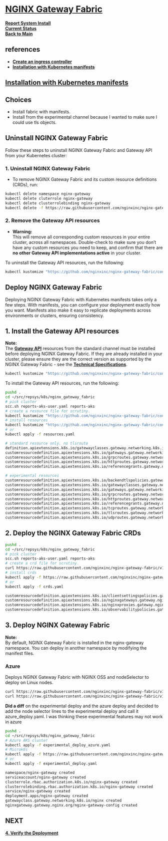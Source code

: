 # **[NGINX Gateway Fabric](https://docs.nginx.com/nginx-gateway-fabric/installation/)**

**[Report System Install](./report-system-install.md)**\
**[Current Status](../development/status/weekly/current_status.md)**\
**[Back to Main](../README.md)**

## references

- **[Create an ingress controller](https://blog.nashtechglobal.com/hands-on-kubernetes-gateway-api-with-nginx-gateway-fabric/)**
- **[Installation with Kubernetes manifests](https://docs.nginx.com/nginx-gateway-fabric/installation/installing-ngf/manifests/)**

## **[Installation with Kubernetes manifests](https://docs.nginx.com/nginx-gateway-fabric/installation/installing-ngf/manifests/)**

## Choices

- Install fabric with manifests.
- Install from the experimental channel because I wanted to make sure I could use tls objects.

## Uninstall NGINX Gateway Fabric

Follow these steps to uninstall NGINX Gateway Fabric and Gateway API from your Kubernetes cluster:

### 1. Uninstall NGINX Gateway Fabric

- To remove NGINX Gateway Fabric and its custom resource definitions (CRDs), run:

```bash
kubectl delete namespace nginx-gateway
kubectl delete cluterrole nginx-gateway
kubectl delete clusterrolebinding nginx-gateway
kubectl delete -f https://raw.githubusercontent.com/nginxinc/nginx-gateway-fabric/v1.4.0/deploy/crds.yaml
```

### 2. Remove the Gateway API resources

- **Warning:**\
This will remove all corresponding custom resources in your entire cluster, across all namespaces. Double-check to make sure you don’t have any custom resources you need to keep, and confirm that there are **no other Gateway API implementations active** in your cluster.

To uninstall the Gateway API resources, run the following:

```bash
kubectl kustomize "https://github.com/nginxinc/nginx-gateway-fabric/config/crd/gateway-api/experimental?ref=v1.4.0" | kubectl delete -f -
```

## Deploy NGINX Gateway Fabric

Deploying NGINX Gateway Fabric with Kubernetes manifests takes only a few steps. With manifests, you can configure your deployment exactly how you want. Manifests also make it easy to replicate deployments across environments or clusters, ensuring consistency.

## 1. Install the Gateway API resources

**Note:**\
The **[Gateway API](https://github.com/kubernetes-sigs/gateway-api)** resources from the standard channel must be installed before deploying NGINX Gateway Fabric. If they are already installed in your cluster, please ensure they are the correct version as supported by the NGINX Gateway Fabric - see the **[Technical Specifications](https://github.com/nginxinc/nginx-gateway-fabric/blob/v1.4.0/README.md#technical-specifications)**.

```bash
kubectl kustomize "https://github.com/nginxinc/nginx-gateway-fabric/config/crd/gateway-api/experimental?ref=v1.4.0" | kubectl apply -f -
```

To install the Gateway API resources, run the following:

```bash
pushd .
cd ~/src/repsys/k8s/nginx_gateway_fabric
# pick cluster
scc.sh reports-aks-user.yaml reports-aks
# create a resource file for scrutiny. 
kubectl kustomize "https://github.com/nginxinc/nginx-gateway-fabric/config/crd/gateway-api/experimental?ref=v1.4.0" > resources.yaml
# install resources
kubectl kustomize "https://github.com/nginxinc/nginx-gateway-fabric/config/crd/gateway-api/experimental?ref=v1.4.0" | kubectl apply -f -
# or
kubectl apply -f resources.yaml

# standard resource only. no tlsroute
definition.apiextensions.k8s.io/gatewayclasses.gateway.networking.k8s.io created
customresourcedefinition.apiextensions.k8s.io/gateways.gateway.networking.k8s.io created
customresourcedefinition.apiextensions.k8s.io/grpcroutes.gateway.networking.k8s.io created
customresourcedefinition.apiextensions.k8s.io/httproutes.gateway.networking.k8s.io created
customresourcedefinition.apiextensions.k8s.io/referencegrants.gateway.networking.k8s.io created

# experimental resources
customresourcedefinition.apiextensions.k8s.io/backendtlspolicies.gateway.networking.k8s.io created
customresourcedefinition.apiextensions.k8s.io/gatewayclasses.gateway.networking.k8s.io created
customresourcedefinition.apiextensions.k8s.io/gateways.gateway.networking.k8s.io created
customresourcedefinition.apiextensions.k8s.io/grpcroutes.gateway.networking.k8s.io created
customresourcedefinition.apiextensions.k8s.io/httproutes.gateway.networking.k8s.io created
customresourcedefinition.apiextensions.k8s.io/referencegrants.gateway.networking.k8s.io created
customresourcedefinition.apiextensions.k8s.io/tcproutes.gateway.networking.k8s.io created
customresourcedefinition.apiextensions.k8s.io/tlsroutes.gateway.networking.k8s.io created
customresourcedefinition.apiextensions.k8s.io/udproutes.gateway.networking.k8s.io created
```

## 2. Deploy the NGINX Gateway Fabric CRDs

```bash
pushd .
cd ~/src/repsys/k8s/nginx_gateway_fabric
# pick cluster
scc.sh reports-aks-user.yaml reports-aks
# create a crd file for scrutiny. 
curl https://raw.githubusercontent.com/nginxinc/nginx-gateway-fabric/v1.4.0/deploy/crds.yaml > crds.yaml
# install crds
kubectl apply -f https://raw.githubusercontent.com/nginxinc/nginx-gateway-fabric/v1.4.0/deploy/crds.yaml
# or
kubectl apply -f crds.yaml

customresourcedefinition.apiextensions.k8s.io/clientsettingspolicies.gateway.nginx.org created
customresourcedefinition.apiextensions.k8s.io/nginxgateways.gateway.nginx.org created
customresourcedefinition.apiextensions.k8s.io/nginxproxies.gateway.nginx.org created
customresourcedefinition.apiextensions.k8s.io/observabilitypolicies.gateway.nginx.org created
```

## 3. Deploy NGINX Gateway Fabric

**Note:**\
By default, NGINX Gateway Fabric is installed in the nginx-gateway namespace. You can deploy in another namespace by modifying the manifest files.

### Azure

Deploys NGINX Gateway Fabric with NGINX OSS and nodeSelector to deploy on Linux nodes.

```bash
curl https://raw.githubusercontent.com/nginxinc/nginx-gateway-fabric/v1.4.0/deploy/experimental/deploy.yaml > experimental_deploy.yaml
curl https://raw.githubusercontent.com/nginxinc/nginx-gateway-fabric/v1.4.0/deploy/azure/deploy.yaml > azure_deploy
```

**Did a diff** on the experimental deploy and the azure deploy and decided to add the node selector lines to the experimental deploy and call it azure_deploy.yaml. I was thinking these experimental features may not work in azure

```bash
pushd .
cd ~/src/repsys/k8s/nginx_gateway_fabric
# Azure AKS cluster
kubectl apply -f experimental_deploy_azure.yaml
# Microk8s
kubectl apply -f https://raw.githubusercontent.com/nginxinc/nginx-gateway-fabric/v1.4.0/deploy/experimental/deploy.yaml
# or
kubectl apply -f experimental_deploy.yaml

namespace/nginx-gateway created
serviceaccount/nginx-gateway created
clusterrole.rbac.authorization.k8s.io/nginx-gateway created
clusterrolebinding.rbac.authorization.k8s.io/nginx-gateway created
service/nginx-gateway created
deployment.apps/nginx-gateway created
gatewayclass.gateway.networking.k8s.io/nginx created
nginxgateway.gateway.nginx.org/nginx-gateway-config created
```

## NEXT

**[4. Verify the Deployment](https://docs.nginx.com/nginx-gateway-fabric/installation/installing-ngf/manifests/)**
